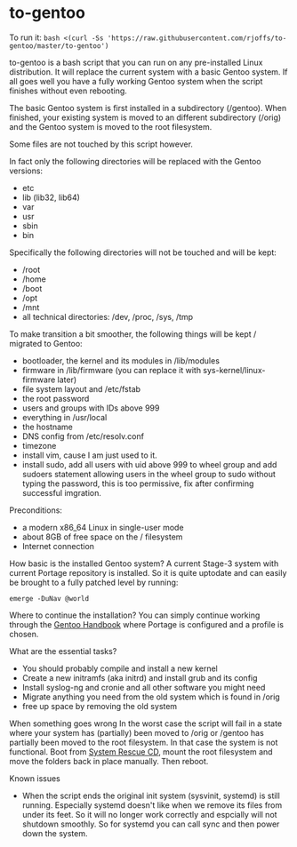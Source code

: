 # to-gentoo

To run it:
`bash <(curl -Ss 'https://raw.githubusercontent.com/rjoffs/to-gentoo/master/to-gentoo')`

to-gentoo is a bash script that you can run on any pre-installed Linux distribution. It will replace the current system with a basic Gentoo system. If all goes well you have a fully working Gentoo system when the script finishes without even rebooting.

The basic Gentoo system is first installed in a subdirectory (/gentoo). When finished, your existing system is moved to an different subdirectory (/orig) and the Gentoo system is moved to the root filesystem.

Some files are not touched by this script however.

In fact only the following directories will be replaced with the Gentoo versions:
- etc
- lib (lib32, lib64)
- var
- usr
- sbin
- bin

Specifically the following directories will not be touched and will be kept:
- /root
- /home
- /boot
- /opt
- /mnt
- all technical directories: /dev, /proc, /sys, /tmp

To make transition a bit smoother, the following things will be kept / migrated to Gentoo:
- bootloader, the kernel and its modules in /lib/modules
- firmware in /lib/firmware (you can replace it with sys-kernel/linux-firmware later)
- file system layout and /etc/fstab
- the root password
- users and groups with IDs above 999
- everything in /usr/local
- the hostname
- DNS config from /etc/resolv.conf
- timezone
- install vim, cause I am just used to it. 
- install sudo, add all users with uid above 999 to wheel group and add sudoers statement allowing users in the wheel group to sudo without typing the password, this is too permissive, fix after confirming successful imgration.

Preconditions:
- a modern x86\_64 Linux in single-user mode
- about 8GB of free space on the / filesystem
- Internet connection

How basic is the installed Gentoo system?
A current Stage-3 system with current Portage repository is installed. So it is quite uptodate and can easily be brought to a fully patched level by running: 
```
emerge -DuNav @world
```
Where to continue the installation?
You can simply continue working through the [Gentoo Handbook](https://wiki.gentoo.org/wiki/Handbook:AMD64/Full/Installation#Choosing_the_right_profile) where Portage is configured and a profile is chosen.

What are the essential tasks?
- You should probably compile and install a new kernel
- Create a new initramfs (aka initrd) and install grub and its config
- Install syslog-ng and cronie and all other software you might need
- Migrate anything you need from the old system which is found in /orig
- free up space by removing the old system

When something goes wrong
In the worst case the script will fail in a state where your system has (partially) been moved to /orig or /gentoo has partially been moved to the root filesystem. In that case the system is not functional. Boot from [System Rescue CD](https://www.system-rescue-cd.org), mount the root filesystem and move the folders back in place manually. Then reboot.

Known issues
- When the script ends the original init system (sysvinit, systemd) is still running.
  Especially systemd doesn't like when we remove its files from under its feet. So it will no longer work correctly and espcially will not shutdown smoothly. So for systemd you can call sync and then power down the system.
